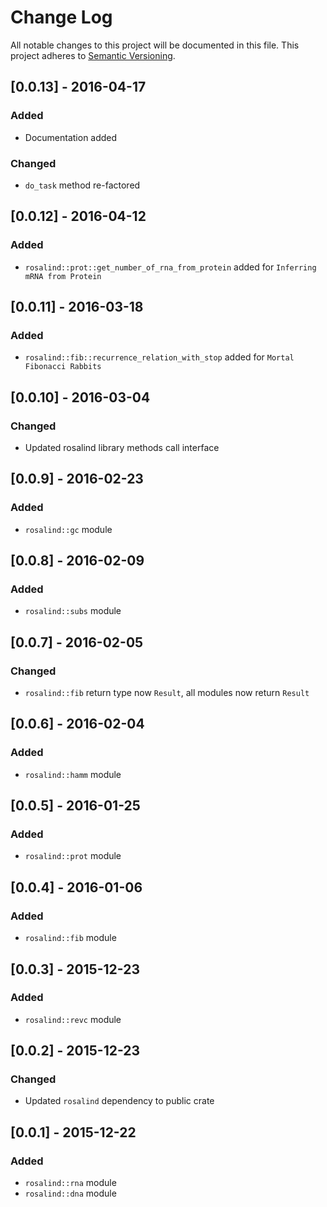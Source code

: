 # Change Log
All notable changes to this project will be documented in this file.
This project adheres to [Semantic Versioning](http://semver.org/).

## [0.0.13] - 2016-04-17
### Added
- Documentation added
### Changed
- `do_task` method re-factored

## [0.0.12] - 2016-04-12
### Added
- `rosalind::prot::get_number_of_rna_from_protein` added for `Inferring mRNA from Protein`

## [0.0.11] - 2016-03-18
### Added
- `rosalind::fib::recurrence_relation_with_stop` added for `Mortal Fibonacci Rabbits`

## [0.0.10] - 2016-03-04
### Changed
- Updated rosalind library methods call interface

## [0.0.9] - 2016-02-23
### Added
- `rosalind::gc` module

## [0.0.8] - 2016-02-09
### Added
- `rosalind::subs` module

## [0.0.7] - 2016-02-05
### Changed
- `rosalind::fib` return type now `Result`, all modules now return `Result`

## [0.0.6] - 2016-02-04
### Added
- `rosalind::hamm` module

## [0.0.5] - 2016-01-25
### Added
- `rosalind::prot` module

## [0.0.4] - 2016-01-06
### Added
- `rosalind::fib` module

## [0.0.3] - 2015-12-23
### Added
- `rosalind::revc` module

## [0.0.2] - 2015-12-23
### Changed
- Updated `rosalind` dependency to public crate

## [0.0.1] - 2015-12-22
### Added
- `rosalind::rna` module
- `rosalind::dna` module
